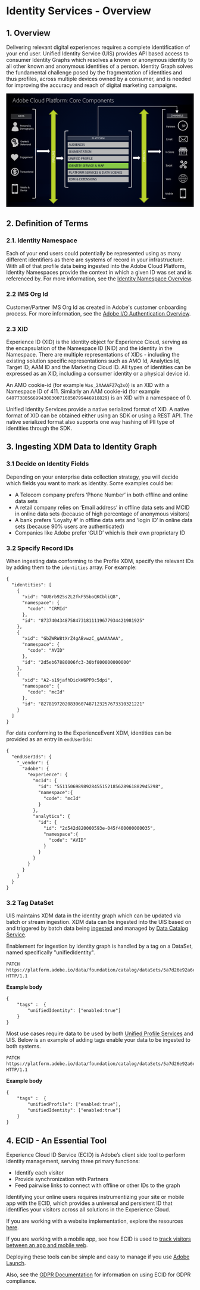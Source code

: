 # Identity Services - Overview
<!-- The majority of the documentation here came from: https://wiki.corp.adobe.com/display/DMSArchitecture/Unified+Identity+Service+-+API+Specification-->

## 1. Overview

Delivering relevant digital experiences requires a complete identification of your end user. Unified Identity Service (UIS) provides API based access to consumer Identity Graphs which resolves a known or anonymous identity to all other known and anonymous identities of a person. Identity Graph solves the fundamental challenge posed by the fragmentation of identities and thus profiles, across multiple devices owned by a consumer, and is needed for improving the accuracy and reach of digital marketing campaigns.

![Identity Services in the ACP](is-in-action.png)

## 2. Definition of Terms

### 2.1. Identity Namespace

Each of your end users could potentially be represented using as many different identifiers as there are systems of record in your infrastructure. 
With all of that profile data being ingested into the Adobe Cloud Platform, Identity Namespaces provide the context in which a given ID was set and is referenced by. 
For more information, see the [Identity Namespace Overview](../identity_namespace_overview/identity_namespace_overview.md). 

### 2.2 IMS Org Id

Customer/Partner IMS Org Id as created in Adobe's customer onboarding process. For more information, see the [Adobe I/O Authentication Overview](https://www.adobe.io/apis/cloudplatform/console/authentication/gettingstarted.html).

### 2.3 XID

Experience ID (XID) is the identity object for Experience Cloud, serving as the encapsulation of the Namespace ID (NID) and the identity in the Namespace. 
There are multiple representations of XIDs - including the existing solution specific representations such as AMO Id, Analytics Id, Target ID, AAM ID and the Marketing Cloud ID. 
All types of identities can be expressed as an XID, including a consumer identity or a physical device id.

An AMO cookie-id (for example `Was_2AAAAFZ7q3xO`) is an XID with a Namespace ID of 411.  Similarly an AAM cookie-id (for example `64077380566994308300716050799446918829`) is an XID with a namespace of 0. 
<!-- CORE-13607 - Please explain: The native serialized format also supports one way hashing of PII type of identities through the SDK. -->
Unified Identity Services provide a native serialized format of XID. A native format of XID can be obtained either using an SDK or using a REST API. 
The native serialized format also supports one way hashing of PII type of identities through the SDK.

## 3. Ingesting XDM Data to Identity Graph

### 3.1 Decide on Identity Fields

Depending on your enterprise data collection strategy, you will decide which fields you want to mark as identity.
Some examples could be:

* A Telecom company prefers ‘Phone Number’ in both offline and online data sets
* A retail company relies on ‘Email address’ in offline data sets and MCID in online data sets (because of high percentage of anonymous visitors)
* A bank prefers ‘Loyalty #’ in offline data sets and ‘login ID’ in online data sets (because 90% users are authenticated)
* Companies like Adobe prefer ‘GUID’ which is their own proprietary ID

### 3.2 Specify Record IDs

When ingesting data conforming to the Profile XDM, specify the relevant IDs by adding them to the `identities` array. For example: 

```
{
  "identities": [
    { 
      "xid": "GU8rb925s2L2fkF55boQKCbliQ8", 
      "namespace": { 
        "code": "CRMId" 
      },
      "id": "87374043487584731811119677934421981925" 
    },
    { 
      "xid": "GbZWRW8tXrZ4gABvwzC_gAAAAAAA", 
      "namespace": { 
        "code": "AVID" 
      },
      "id": "2d5eb67880006fc3-30bf800000000000" 
    },
    { 
      "xid": "A2-s19jafhDickW6PP0c5dpi", 
      "namespace": { 
        "code": "mcId" 
      },
      "id": "82781972020839607487123257673310321221" 
    }
  ]
}
```

For data conforming to the ExperienceEvent XDM, identities can be provided as an entry in `endUserIds`:

```
{
  "endUserIds": { 
    "_vendor": { 
      "adobe": { 
        "experience": { 
          "mcId": { 
            "id": "55115069898928455152185628961882945298", 
            "namespace":{ 
              "code": "mcId" 
            }
          }, 
          "analytics": { 
            "id": { 
              "id": "2d542d820000593e-045f400000000035", 
              "namespace":{
                "code": "AVID"
              } 
            }
          }
        }
      }
    }
  }
}
```

### 3.2 Tag DataSet

UIS maintains XDM data in the identity graph which can be updated via batch or stream ingestion. 
XDM data can be ingested into the UIS based on and triggered by batch data being [ingested](../ingest_architectural_overview/ingest_architectural_overview.md) and managed by [Data Catalog Service](../catalog_architectural_overview/catalog_architectural_overview.md).

Enablement for ingestion by identity graph is handled by a tag on a DataSet, named specifically "unifiedIdentity".

```
PATCH https://platform.adobe.io/data/foundation/catalog/dataSets/5a7d26e92a6e55000086d459 HTTP/1.1
```

__Example body__

```
{
    "tags" :  {
        "unifiedIdentity": ["enabled:true"]
    }
}
```

Most use cases require data to be used by both [Unified Profile Services](../unified_profile_architectural_overview/unified_profile_architectural_overview.md) and UIS. 
Below is an example of adding tags enable your data to be ingested to both systems.

```
PATCH https://platform.adobe.io/data/foundation/catalog/dataSets/5a7d26e92a6e55000086d459 HTTP/1.1
```

__Example body__

```
{
    "tags" :  {
        "unifiedProfile": ["enabled:true"],
        "unifiedIdentity": ["enabled:true"]
    }
}
```

## 4. ECID - An Essential Tool

Experience Cloud ID Service (ECID) is Adobe’s client side tool to perform identity management, serving three primary functions:

*  Identify each visitor 
*  Provide synchronization with Partners 
*  Feed pairwise links to connect with offline or other IDs to the graph

Identifying your online users requires instrumentizing your site or mobile app with the ECID, which provides a universal and persistent ID that identifies your visitors across all solutions in the Experience Cloud.
 
If you are working with a website implementation, explore the resources [here](https://marketing.adobe.com/resources/help/en_US/mcvid).

If you are working with a mobile app, see how ECID is used to [track visitors between an app and mobile web](https://marketing.adobe.com/resources/help/en_US/mobile/ios/hybrid_app.html).

Deploying these tools can be simple and easy to manage if you use [Adobe Launch](https://docs.adobelaunch.com).

Also, see the [GDPR Documentation](https://www.adobe.io/apis/cloudplatform/gdpr/docs/alldocs.html#!api-specification/markdown/narrative/gdpr/gathering-your-ids.md) for information on using ECID for GDPR compliance.

